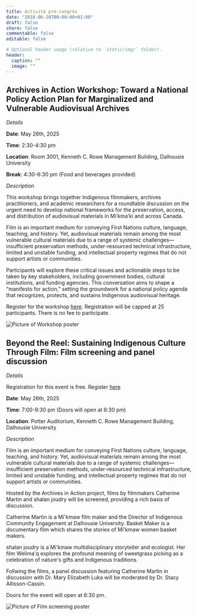 ```yaml
---
title: Activité pré-congrès
date: "2018-06-28T00:00:00+01:00"
draft: false
share: false
commentable: false
editable: false

# Optional header image (relative to `static/img/` folder).
header:
  caption: ""
  image: ""
---
```

## Archives in Action Workshop: Toward a National Policy Action Plan for Marginalized and Vulnerable Audiovisual Archives


*Details*

<strong>Date</strong>: May 26th, 2025

<strong>Time</strong>: 2:30-4:30 pm 

<strong>Location</strong>: Room 3001, Kenneth C. Rowe Management Building, Dalhousie University 

<strong>Break</strong>: 4:30-6:30 pm (Food and beverages provided)  

*Description*

This workshop brings together Indigenous filmmakers, archives practitioners, and academic researchers for a roundtable discussion on the urgent need to develop national frameworks for the preservation, access, and distribution of audiovisual materials in Mi’kma’ki and across Canada.

Film is an important medium for conveying First Nations culture, language, teaching, and history. Yet, audiovisual materials remain among the most vulnerable cultural materials due to a range of systemic challenges—insufficient preservation methods, under-resourced technical infrastructure, limited and unstable funding, and intellectual property regimes that do not support artists or communities.

Participants will explore these critical issues and actionable steps to be taken by key stakeholders, including government bodies, cultural institutions, and funding agencies. This conversation aims to shape a “manifesto for action,” setting the groundwork for a national policy agenda that recognizes, protects, and sustains Indigenous audiovisual heritage.

Register for the workshop [here](https://forms.office.com/r/sApW3zipCf). Registration will be capped at 25 participants. There is no fee to participate. 

![Picture of Workshop poster](/workshop.png)

## Beyond the Reel: Sustaining Indigenous Culture Through Film: Film screening and panel discussion

*Details*

Registration for this event is free. Register [here](https://www.eventbrite.com/e/beyond-the-reel-sustaining-indigenous-culture-through-film-tickets-1334053593209?aff=oddtdtcreator)

<strong>Date</strong>: May 26th, 2025

<strong>Time</strong>: 7:00-9:30 pm (Doors will open at 6:30 pm) 

<strong>Location</strong>: Potter Auditorium, Kenneth C. Rowe Management Building, Dalhousie University

*Description*

Film is an important medium for conveying First Nations culture, language, teaching, and history. Yet, audiovisual materials remain among the most vulnerable cultural materials due to a range of systemic challenges—insufficient preservation methods, under-resourced technical infrastructure, limited and unstable funding, and intellectual property regimes that do not support artists or communities.

Hosted by the Archives in Action project, films by filmmakers Catherine Martin and shalan joudry will be screened, providing a rich basis of discussion.

Catherine Martin is a Mi'kmaw film maker and the Director of Indigenous Community Engagement at Dalhousie University. Basket Maker is a documentary film which shares the stories of Mi'kmaw women basket makers.

shalan joudry is a Mi'kmaw multidisciplinary storyteller and ecologist. Her film Welima'q explores the profound meaning of sweetgrass picking as a celebration of nature's gifts and Indigenous traditions.

Follwing the films, a panel discussion featuring Catherine Martin in discussion with Dr. Mary Elizabeth Luka will be moderated by Dr. Stacy Allisson-Cassin.

Doors for the event will open at 6:30 pm.

![Picture of Film screening poster](/filmscreening.png)

